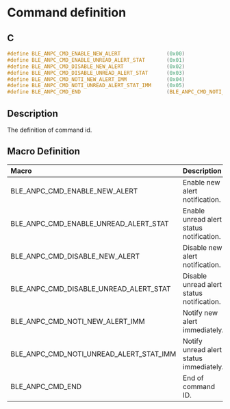 # Command definition

## C

```c
#define BLE_ANPC_CMD_ENABLE_NEW_ALERT               (0x00)
#define BLE_ANPC_CMD_ENABLE_UNREAD_ALERT_STAT       (0x01)
#define BLE_ANPC_CMD_DISABLE_NEW_ALERT              (0x02)
#define BLE_ANPC_CMD_DISABLE_UNREAD_ALERT_STAT      (0x03)
#define BLE_ANPC_CMD_NOTI_NEW_ALERT_IMM             (0x04)
#define BLE_ANPC_CMD_NOTI_UNREAD_ALERT_STAT_IMM     (0x05)
#define BLE_ANPC_CMD_END                            (BLE_ANPC_CMD_NOTI_UNREAD_ALERT_STAT_IMM)
```

## Description

The definition of command id.

## Macro Definition

|Macro|Description|
|:---|:---|
|BLE_ANPC_CMD_ENABLE_NEW_ALERT|Enable new alert notification.| 
|BLE_ANPC_CMD_ENABLE_UNREAD_ALERT_STAT|Enable unread alert status notification.|
|BLE_ANPC_CMD_DISABLE_NEW_ALERT|Disable new alert notification.|
|BLE_ANPC_CMD_DISABLE_UNREAD_ALERT_STAT|Disable unread alert status notification.|
|BLE_ANPC_CMD_NOTI_NEW_ALERT_IMM|Notify new alert immediately.|
|BLE_ANPC_CMD_NOTI_UNREAD_ALERT_STAT_IMM|Notify unread alert status immediately.|
|BLE_ANPC_CMD_END|End of command ID.|
